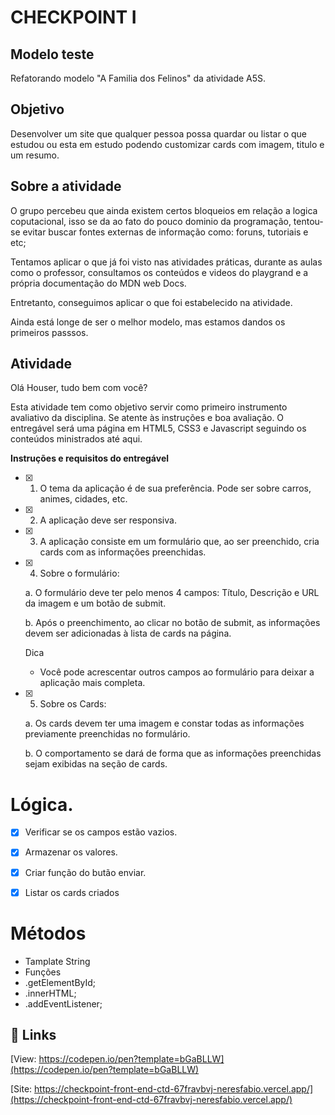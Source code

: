 # CHECKPOINT I

## Modelo teste

Refatorando modelo "A Familia dos Felinos" da atividade A5S.

## Objetivo

Desenvolver um site que qualquer pessoa possa quardar ou listar o que estudou ou esta em estudo podendo customizar cards com imagem, titulo e um resumo.

## Sobre a atividade

O grupo percebeu que ainda existem certos bloqueios em relação a logica coputacional, isso se da ao fato do pouco dominio da programação, tentou-se evitar buscar fontes externas de informação como: foruns, tutoriais e etc;

Tentamos aplicar o que já foi visto nas atividades práticas, durante as aulas como o professor, consultamos os conteúdos e videos do playgrand e a própria documentação do MDN web Docs.

Entretanto, conseguimos aplicar o que foi estabelecido na atividade.

Ainda está longe de ser o melhor modelo, mas estamos dandos os primeiros passsos.

## Atividade

Olá Houser, tudo bem com você?

Esta atividade tem como objetivo servir como primeiro instrumento avaliativo da disciplina. Se atente às instruções e boa avaliação. O entregável será uma página em HTML5, CSS3 e Javascript seguindo os conteúdos ministrados até aqui.

**Instruções e requisitos do entregável**

- [x] 1. O tema da aplicação é de sua preferência. Pode ser sobre carros, animes, cidades, etc.

- [x] 2. A aplicação deve ser responsiva.

- [x] 3. A aplicação consiste em um formulário que, ao ser preenchido, cria cards com as informações preenchidas.

- [x] 4. Sobre o formulário:

    a. O formulário deve ter pelo menos 4 campos: Título, Descrição e URL da imagem e um botão de submit.
    
    b. Após o preenchimento, ao clicar no botão de submit, as informações devem ser adicionadas à lista de cards na página.

    Dica
    - Você pode acrescentar outros campos ao formulário para deixar a aplicação mais completa.

- [x] 5. Sobre os Cards:

    a.  Os cards devem ter uma imagem e constar todas as informações previamente preenchidas no formulário.
    
    b. O comportamento se dará de forma que as informações preenchidas sejam exibidas na seção de cards.

# Lógica.

- [x] Verificar se os campos estão vazios.

- [X] Armazenar os valores.

- [X] Criar função do butão enviar.

- [x] Listar os cards criados

# Métodos

- Tamplate String
- Funções
- .getElementById;
- .innerHTML;
- .addEventListener;

## 🔎 Links

[View: https://codepen.io/pen?template=bGaBLLW](https://codepen.io/pen?template=bGaBLLW)

[Site: https://checkpoint-front-end-ctd-67fravbvj-neresfabio.vercel.app/](https://checkpoint-front-end-ctd-67fravbvj-neresfabio.vercel.app/)
